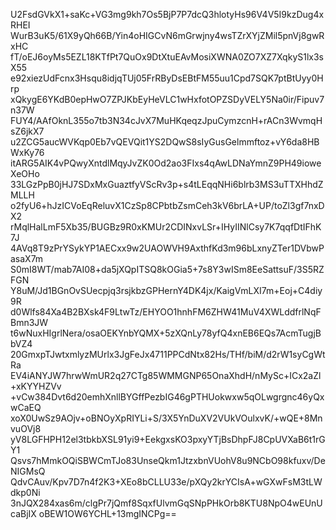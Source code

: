 U2FsdGVkX1+saKc+VG3mg9kh7Os5BjP7P7dcQ3hlotyHs96V4V5I9kzDug4xRHEI
WurB3uK5/61X9yQh66B/Yin4oHIGCvN6mGrwjny4wsTZrXYjZMil5pnVj8gwRxHC
fT/oEJ6oyMs5EZL18KTfPt7QuOx9DtXtuEAvMosiXWNA0ZO7XZ7XqkyS1lx3sX55
e92xiezUdFcnx3Hsqu8idjqTUj05FrRByDsEBtFM55uu1Cpd7SQK7ptBtUyy0Hrp
xQkygE6YKdB0epHwO7ZPJKbEyHeVLC1wHxfotOPZSDyVELY5Na0ir/Fipuv7n37W
FUY4/AAfOknL355o7tb3N34cJvX7MuHKqeqzJpuCymzcnH+rACn3WvmqHsZ6jkX7
u2ZCG5aucWVKqp0Eb7vQEVQit1YS2DQwS8sIyGusGelmmftoz+vY6da8HBWxKy76
itARG5AIK4vPQwyXntdlMqyJvZK0Od2ao3FIxs4qAwLDNaYmnZ9PH49ioweXeOHo
33LGzPpB0jHJ7SDxMxGuaztfyVScRv3p+s4tLEqqNHi6blrb3MS3uTTXHhdZMLLH
o2fyU6+hJzICVoEqReluvX1CzSp8CPbtbZsmCeh3kV6brLA+UP/toZl3gf7nxDX2
rMqlHalLmF5Xb35/BUGBz9R0xKMUr2CDINxvLSr+IHyIINlCsy7K7qqfDtIFhK7J
4AVq8T9zPrYSykYP1AECxx9w2UAOWVH9AxthfKd3m96bLxnyZTer1DVbwPasaX7m
S0mI8WT/mab7AI08+da5jXQpITSQ8kOGia5+7s8Y3wISm8EeSattsuF/3S5RZFGN
Y8uM/Jd1BGnOvSUecpjq3rsjkbzGPHernY4DK4jx/KaigVmLXI7m+Eoj+C4diy9R
d0Wlfs84Xa4B2BXsk4F9LtwTz/EHYOO1hnhFM6ZHW41MuV4XWLddfrlNqFBmn3JW
t6wNuxHIgrlNera/osaOEKYnbYQMX+5zXQnLy78yfQ4xnEB6EQs7AcmTugjBbVZ4
20GmxpTJwtxmlyzMUrlx3JgFeJx4711PPCdNtx82Hs/THf/biM/d2rW1syCgWtRa
EV4iANYJW7hrwWmUR2q27CTg85WMMGNP65OnaXhdH/nMySc+ICx2aZl+xKYYHZVv
+vCw384Dvt6d20emhXnllBYGffPezbIG46gPTHUokwxw5qOLwgrgnc46yQxwCaEQ
xoX0UwSz9AOjv+oBNOyXpRIYLi+S/3X5YnDuXV2VUkVOulxvK/+wQE+8MnvuOVj8
yV8LGFHPH12el3tbkbXSL91yi9+EekgxsKO3pxyYTjBsDhpFJ8CpUVXaB6t1rGY1
Qsvs7hMmkOQiSBWCmTJo83UnseQkm1JtzxbnVUohV8u9NCbO98kfuxv/DeNIGMsQ
QdvCAuv/Kpv7D7n4f2K3+XEo8bCLLU33e/pXQy2krYCIsA+wGXwFsM3tLWdkp0Ni
3nJQX284xas6m/clgPr7jQmf8SqxfUlvmGqSNpPHkOrb8KTU8NpO4wEUnUcaBjIX
oBEW1OW6YCHL+13mgINCPg==

